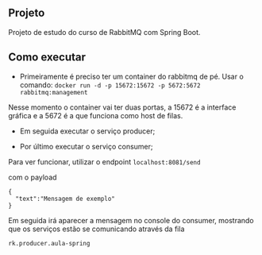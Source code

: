 ## Projeto
Projeto de estudo do curso de RabbitMQ com Spring Boot.

## Como executar

- Primeiramente é preciso ter um container do rabbitmq de pé. Usar o comando:
`docker run -d -p 15672:15672 -p 5672:5672 rabbitmq:management`

Nesse momento o container vai ter duas portas, a 15672 é a interface gráfica e a 5672 é a que funciona como host de filas.

- Em seguida executar o serviço producer;

- Por último executar o serviço consumer;

Para ver funcionar, utilizar o endpoint 
`localhost:8081/send` 

com o payload
```
{
  "text":"Mensagem de exemplo"
}
```

Em seguida irá aparecer a mensagem no console do consumer, mostrando que os serviços estão se comunicando através da fila

`rk.producer.aula-spring`

